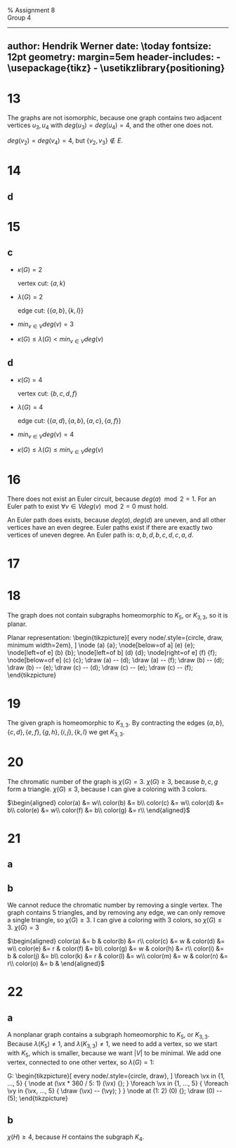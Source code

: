 % Assignment 8\
	Group 4

---
author: Hendrik Werner
date: \today
fontsize: 12pt
geometry: margin=5em
header-includes:
	- \usepackage{tikz}
	- \usetikzlibrary{positioning}
---

# 13

The graphs are not isomorphic, because one graph contains two adjacent vertices $u_3, u_4$ with $deg(u_3) = deg(u_4) = 4$, and the other one does not.

$deg(v_2) = deg(v_4) = 4$, but $\{v_2, v_3\} \not \in E$.

# 14
## d

# 15
## c
* $\kappa(G) = 2$

	vertex cut: $\{a, k\}$
* $\lambda(G) = 2$

	edge cut: $\{\{a, b\}, \{k, l\}\}$
* $min_{v \in V} deg(v) = 3$
* $\kappa(G) \leq \lambda(G) < min_{v \in V} deg(v)$

## d
* $\kappa(G) = 4$

	vertex cut: $\{b, c, d, f\}$
* $\lambda(G) = 4$

	edge cut: $\{\{a, d\}, \{a, b\}, \{a, c\}, \{a, f\}\}$
* $min_{v \in V} deg(v) = 4$
* $\kappa(G) \leq \lambda(G) \leq min_{v \in V} deg(v)$

# 16

There does not exist an Euler circuit, because $deg(a) \mod 2 = 1$. For an Euler path to exist $\forall v \in V deg(v) \mod 2 = 0$ must hold.

An Euler path does exists, because $deg(a), deg(d)$ are uneven, and all other vertices have an even degree. Euler paths exist if there are exactly two vertices of uneven degree. An Euler path is: $a, b, d, b, c, d, c, a, d$.

# 17

# 18

The graph does not contain subgraphs homeomorphic to $K_5$, or $K_{3, 3}$, so it is planar.

Planar representation:
\begin{tikzpicture}[
	every node/.style={circle, draw, minimum width=2em},
]
	\node (a) {a};
	\node[below=of a] (e) {e};
	\node[left=of e] (b) {b};
	\node[left=of b] (d) {d};
	\node[right=of e] (f) {f};
	\node[below=of e] (c) {c};
	\draw (a) -- (d);
	\draw (a) -- (f);
	\draw (b) -- (d);
	\draw (b) -- (e);
	\draw (c) -- (d);
	\draw (c) -- (e);
	\draw (c) -- (f);
\end{tikzpicture}

# 19

The given graph is homeomorphic to $K_{3, 3}$. By contracting the edges $\{a, b\}, \{c, d\}, \{e, f\}, \{g, h\}, \{i, j\}, \{k, l\}$ we get $K_{3, 3}$.

# 20

The chromatic number of the graph is $\chi(G) = 3$. $\chi(G) \geq 3$, because $b, c, g$ form a triangle. $\chi(G) \leq 3$, because I can give a coloring with 3 colors.

$\begin{aligned}
	color(a) &= w\\
	color(b) &= b\\
	color(c) &= w\\
	color(d) &= b\\
	color(e) &= w\\
	color(f) &= b\\
	color(g) &= r\\
\end{aligned}$

# 21
## a
## b
We cannot reduce the chromatic number by removing a single vertex. The graph contains 5 triangles, and by removing any edge, we can only remove a single triangle, so $\chi(G) \geq 3$. I can give a coloring with 3 colors, so $\chi(G) \leq 3$. $\chi(G) = 3$

$\begin{aligned}
	color(a) &= b &
	color(b) &= r\\
	color(c) &= w &
	color(d) &= w\\
	color(e) &= r &
	color(f) &= b\\
	color(g) &= w &
	color(h) &= r\\
	color(i) &= b &
	color(j) &= b\\
	color(k) &= r &
	color(l) &= w\\
	color(m) &= w &
	color(n) &= r\\
	color(o) &= b &
\end{aligned}$

# 22
## a
A nonplanar graph contains a subgraph homeomorphic to $K_5$, or $K_{3, 3}$. Because $\lambda(K_5) \neq 1$, and $\lambda(K_{3, 3}) \neq 1$, we need to add a vertex, so we start with $K_5$, which is smaller, because we want $|V|$ to be minimal. We add one vertex, connected to one other vertex, so $\lambda(G) = 1$:

G:
\begin{tikzpicture}[
	every node/.style={circle, draw},
]
	\foreach \vx in {1, ..., 5} {
		\node at (\vx * 360 / 5: 1) (\vx) {};
	}
	\foreach \vx in {1, ..., 5} {
		\foreach \vy  in {\vx, ..., 5} {
			\draw (\vx) -- (\vy);
		}
	}
	\node at (1: 2) (0) {};
	\draw (0) -- (5);
\end{tikzpicture}

## b
$\chi(H) \geq 4$, because $H$ contains the subgraph $K_4$.
